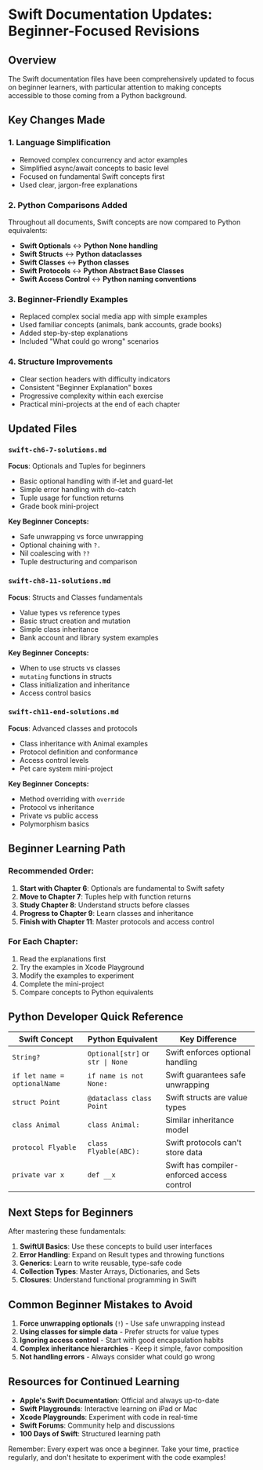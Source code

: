 # Swift Documentation Updates: Beginner-Focused Revisions

## Overview

The Swift documentation files have been comprehensively updated to focus on beginner learners, with particular attention to making concepts accessible to those coming from a Python background.

## Key Changes Made

### 1. **Language Simplification**

- Removed complex concurrency and actor examples
- Simplified async/await concepts to basic level
- Focused on fundamental Swift concepts first
- Used clear, jargon-free explanations

### 2. **Python Comparisons Added**

Throughout all documents, Swift concepts are now compared to Python equivalents:

- **Swift Optionals** ↔ **Python None handling**
- **Swift Structs** ↔ **Python dataclasses**
- **Swift Classes** ↔ **Python classes**
- **Swift Protocols** ↔ **Python Abstract Base Classes**
- **Swift Access Control** ↔ **Python naming conventions**

### 3. **Beginner-Friendly Examples**

- Replaced complex social media app with simple examples
- Used familiar concepts (animals, bank accounts, grade books)
- Added step-by-step explanations
- Included "What could go wrong" scenarios

### 4. **Structure Improvements**

- Clear section headers with difficulty indicators
- Consistent "Beginner Explanation" boxes
- Progressive complexity within each exercise
- Practical mini-projects at the end of each chapter

## Updated Files

### `swift-ch6-7-solutions.md`

**Focus**: Optionals and Tuples for beginners

- Basic optional handling with if-let and guard-let
- Simple error handling with do-catch
- Tuple usage for function returns
- Grade book mini-project

**Key Beginner Concepts:**

- Safe unwrapping vs force unwrapping
- Optional chaining with `?.`
- Nil coalescing with `??`
- Tuple destructuring and comparison

### `swift-ch8-11-solutions.md`

**Focus**: Structs and Classes fundamentals

- Value types vs reference types
- Basic struct creation and mutation
- Simple class inheritance
- Bank account and library system examples

**Key Beginner Concepts:**

- When to use structs vs classes
- `mutating` functions in structs
- Class initialization and inheritance
- Access control basics

### `swift-ch11-end-solutions.md`

**Focus**: Advanced classes and protocols

- Class inheritance with Animal examples
- Protocol definition and conformance
- Access control levels
- Pet care system mini-project

**Key Beginner Concepts:**

- Method overriding with `override`
- Protocol vs inheritance
- Private vs public access
- Polymorphism basics

## Beginner Learning Path

### Recommended Order:

1. **Start with Chapter 6**: Optionals are fundamental to Swift safety
2. **Move to Chapter 7**: Tuples help with function returns
3. **Study Chapter 8**: Understand structs before classes
4. **Progress to Chapter 9**: Learn classes and inheritance
5. **Finish with Chapter 11**: Master protocols and access control

### For Each Chapter:

1. Read the explanations first
2. Try the examples in Xcode Playground
3. Modify the examples to experiment
4. Complete the mini-project
5. Compare concepts to Python equivalents

## Python Developer Quick Reference

| Swift Concept                | Python Equivalent                | Key Difference                             |
| ---------------------------- | -------------------------------- | ------------------------------------------ |
| `String?`                    | `Optional[str]` or `str \| None` | Swift enforces optional handling           |
| `if let name = optionalName` | `if name is not None:`           | Swift guarantees safe unwrapping           |
| `struct Point`               | `@dataclass class Point`         | Swift structs are value types              |
| `class Animal`               | `class Animal:`                  | Similar inheritance model                  |
| `protocol Flyable`           | `class Flyable(ABC):`            | Swift protocols can't store data           |
| `private var x`              | `def __x`                        | Swift has compiler-enforced access control |

## Next Steps for Beginners

After mastering these fundamentals:

1. **SwiftUI Basics**: Use these concepts to build user interfaces
2. **Error Handling**: Expand on Result types and throwing functions
3. **Generics**: Learn to write reusable, type-safe code
4. **Collection Types**: Master Arrays, Dictionaries, and Sets
5. **Closures**: Understand functional programming in Swift

## Common Beginner Mistakes to Avoid

1. **Force unwrapping optionals** (`!`) - Use safe unwrapping instead
2. **Using classes for simple data** - Prefer structs for value types
3. **Ignoring access control** - Start with good encapsulation habits
4. **Complex inheritance hierarchies** - Keep it simple, favor composition
5. **Not handling errors** - Always consider what could go wrong

## Resources for Continued Learning

- **Apple's Swift Documentation**: Official and always up-to-date
- **Swift Playgrounds**: Interactive learning on iPad or Mac
- **Xcode Playgrounds**: Experiment with code in real-time
- **Swift Forums**: Community help and discussions
- **100 Days of Swift**: Structured learning path

Remember: Every expert was once a beginner. Take your time, practice regularly, and don't hesitate to experiment with the code examples!
